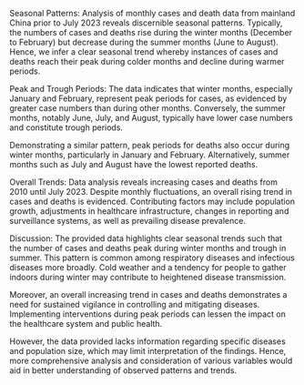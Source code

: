 Seasonal Patterns: Analysis of monthly cases and death data from mainland China prior to July 2023 reveals discernible seasonal patterns. Typically, the numbers of cases and deaths rise during the winter months (December to February) but decrease during the summer months (June to August). Hence, we infer a clear seasonal trend whereby instances of cases and deaths reach their peak during colder months and decline during warmer periods.

Peak and Trough Periods: The data indicates that winter months, especially January and February, represent peak periods for cases, as evidenced by greater case numbers than during other months. Conversely, the summer months, notably June, July, and August, typically have lower case numbers and constitute trough periods.

Demonstrating a similar pattern, peak periods for deaths also occur during winter months, particularly in January and February. Alternatively, summer months such as July and August have the lowest reported deaths. 

Overall Trends: Data analysis reveals increasing cases and deaths from 2010 until July 2023. Despite monthly fluctuations, an overall rising trend in cases and deaths is evidenced. Contributing factors may include population growth, adjustments in healthcare infrastructure, changes in reporting and surveillance systems, as well as prevailing disease prevalence.

Discussion: The provided data highlights clear seasonal trends such that the number of cases and deaths peak during winter months and trough in summer. This pattern is common among respiratory diseases and infectious diseases more broadly. Cold weather and a tendency for people to gather indoors during winter may contribute to heightened disease transmission.

Moreover, an overall increasing trend in cases and deaths demonstrates a need for sustained vigilance in controlling and mitigating diseases. Implementing interventions during peak periods can lessen the impact on the healthcare system and public health.

However, the data provided lacks information regarding specific diseases and population size, which may limit interpretation of the findings. Hence, more comprehensive analysis and consideration of various variables would aid in better understanding of observed patterns and trends.